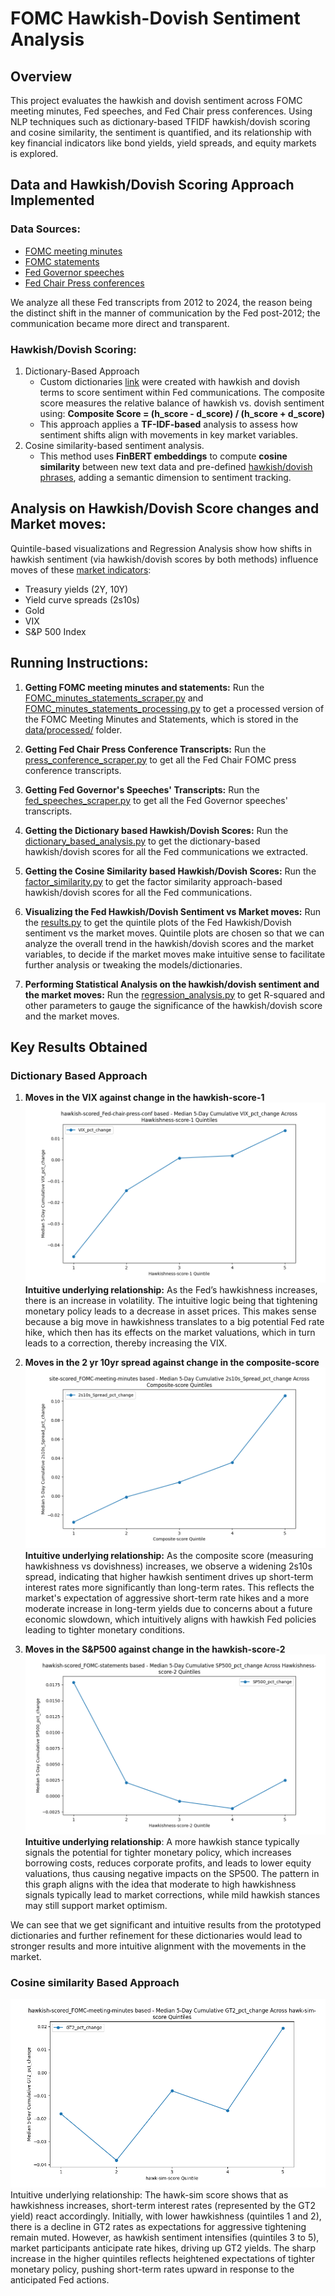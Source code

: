 # FOMC Hawkish-Dovish Sentiment Analysis

## Overview
This project evaluates the hawkish and dovish sentiment across FOMC meeting minutes, Fed speeches, and Fed Chair press conferences. Using NLP techniques such as dictionary-based TFIDF hawkish/dovish scoring and cosine similarity, the sentiment is quantified, and its relationship with key financial indicators like bond yields, yield spreads, and equity markets is explored.

## Data and Hawkish/Dovish Scoring Approach Implemented
### Data Sources: 
- [FOMC meeting minutes](https://github.com/EeshaanAsodekar/FOMC-hawkish-dovish-analysis/tree/main/data/raw/FOMC/meeting_minutes)
- [FOMC statements](https://github.com/EeshaanAsodekar/FOMC-hawkish-dovish-analysis/tree/main/data/raw/FOMC/statements)
- [Fed Governor speeches](https://github.com/EeshaanAsodekar/FOMC-hawkish-dovish-analysis/tree/main/data/raw/fed_speeches)
- [Fed Chair Press conferences](https://github.com/EeshaanAsodekar/FOMC-hawkish-dovish-analysis/tree/main/data/raw/fomc_press_conf/texts)

We analyze all these Fed transcripts from 2012 to 2024, the reason being the distinct shift in the manner of communication by the Fed post-2012; the communication became more direct and transparent.

### Hawkish/Dovish Scoring: 
1. Dictionary-Based Approach
    - Custom dictionaries [link](https://github.com/EeshaanAsodekar/FOMC-hawkish-dovish-analysis/blob/main/data/processed/hawkish_gpt_dict.txt) were created with hawkish and dovish terms to score sentiment within Fed communications. The composite score measures the relative balance of hawkish vs. dovish sentiment using:
    **Composite Score = (h_score - d_score) / (h_score + d_score)**
    - This approach applies a **TF-IDF-based** analysis to assess how sentiment shifts align with movements in key market variables.
2. Cosine similarity-based sentiment analysis.
    - This method uses **FinBERT embeddings** to compute **cosine similarity** between new text data and pre-defined [hawkish/dovish phrases](https://github.com/EeshaanAsodekar/FOMC-hawkish-dovish-analysis/blob/main/src/factor_similarity.py), adding a semantic dimension to sentiment tracking.

## Analysis on Hawkish/Dovish Score changes and Market moves:
Quintile-based visualizations and Regression Analysis show how shifts in hawkish sentiment (via hawkish/dovish scores by both methods) influence moves of these [market indicators](https://github.com/EeshaanAsodekar/FOMC-hawkish-dovish-analysis/blob/main/data/raw/FOMC_Data_2011_2024.xlsx):
- Treasury yields (2Y, 10Y)
- Yield curve spreads (2s10s)
- Gold
- VIX
- S&P 500 Index

## Running Instructions:
1. **Getting FOMC meeting minutes and statements:** Run the [FOMC_minutes_statements_scraper.py](https://github.com/EeshaanAsodekar/FOMC-hawkish-dovish-analysis/blob/main/src/FOMC_minutes_statements_scraper.py) and [FOMC_minutes_statements_processing.py](https://github.com/EeshaanAsodekar/FOMC-hawkish-dovish-analysis/blob/main/src/FOMC_minutes_statements_processing.py) to get a processed version of the FOMC Meeting Minutes and Statements, which is stored in the [data/processed/](https://github.com/EeshaanAsodekar/FOMC-hawkish-dovish-analysis/tree/main/data/processed) folder.

2. **Getting Fed Chair Press Conference Transcripts:** Run the [press_conference_scraper.py](https://github.com/EeshaanAsodekar/FOMC-hawkish-dovish-analysis/blob/main/src/press_conference_scraper.py) to get all the Fed Chair FOMC press conference transcripts.

3. **Getting Fed Governor's Speeches' Transcripts:** Run the [fed_speeches_scraper.py](https://github.com/EeshaanAsodekar/FOMC-hawkish-dovish-analysis/blob/main/src/fed_speeches_scraper.py) to get all the Fed Governor speeches' transcripts.

4. **Getting the Dictionary based Hawkish/Dovish Scores:** Run the [dictionary_based_analysis.py](https://github.com/EeshaanAsodekar/FOMC-hawkish-dovish-analysis/blob/main/src/dictionary_based_analysis.py) to get the dictionary-based hawkish/dovish scores for all the Fed communications we extracted.

5. **Getting the Cosine Similarity based Hawkish/Dovish Scores:** Run the [factor_similarity.py](https://github.com/EeshaanAsodekar/FOMC-hawkish-dovish-analysis/blob/main/src/factor_similarity.py) to get the factor similarity approach-based hawkish/dovish scores for all the Fed communications.

6. **Visualizing the Fed Hawkish/Dovish Sentiment vs Market moves:** Run the [results.py](https://github.com/EeshaanAsodekar/FOMC-hawkish-dovish-analysis/blob/main/src/results.py) to get the quintile plots of the Fed Hawkish/Dovish sentiment vs the market moves. Quintile plots are chosen so that we can analyze the overall trend in the hawkish/dovish scores and the market variables, to decide if the market moves make intuitive sense to facilitate further analysis or tweaking the models/dictionaries.

7. **Performing Statistical Analysis on the hawkish/dovish sentiment and the market moves:** Run the [regression_analysis.py](https://github.com/EeshaanAsodekar/FOMC-hawkish-dovish-analysis/blob/main/src/regression_analysis.py) to get R-squared and other parameters to gauge the significance of the hawkish/dovish score and the market moves.

## Key Results Obtained
### Dictionary Based Approach
1. **Moves in the VIX against change in the hawkish-score-1**
![Hawkish-score-1 v/s VIX Moves](https://github.com/EeshaanAsodekar/FOMC-hawkish-dovish-analysis/blob/main/data/results-vizl/Hawkishness-score-1/dict-hawkish-scored_Fed-chair-press-conf%20based%20Median%205-Day%20Cumulative%20VIX_pct_change%20Across%20Hawkishness-score-1%20Quintiles.png)
**Intuitive underlying relationship:** As the Fed’s hawkishness increases, there is an increase in volatility. The intuitive logic being that tightening monetary policy leads to a decrease in asset prices. This makes sense because a big move in hawkishness translates to a big potential Fed rate hike, which then has its effects on the market valuations, which in turn leads to a correction, thereby increasing the VIX.

2. **Moves in the 2 yr 10yr spread against change in the composite-score**
![composite-score v/s 2yr 10yr spread](https://github.com/EeshaanAsodekar/FOMC-hawkish-dovish-analysis/blob/main/data/results-vizl/Composite-score/composite-scored_FOMC-meeting-minutes%20based%20Median%205-Day%20Cumulative%202s10s_Spread_pct_change%20Across%20Composite-score%20Quintiles.png)
**Intuitive underlying relationship:** As the composite score (measuring hawkishness vs dovishness) increases, we observe a widening 2s10s spread, indicating that higher hawkish sentiment drives up short-term interest rates more significantly than long-term rates. This reflects the market's expectation of aggressive short-term rate hikes and a more moderate increase in long-term yields due to concerns about a future economic slowdown, which intuitively aligns with hawkish Fed policies leading to tighter monetary conditions.

3. **Moves in the S&P500 against change in the hawkish-score-2**
![hawkish-score-2 v/s S&P500](https://github.com/EeshaanAsodekar/FOMC-hawkish-dovish-analysis/blob/main/data/results-vizl/Hawkishness-score-2/dict-hawkish-scored_FOMC-statements%20based%20Median%205-Day%20Cumulative%20SP500_pct_change%20Across%20Hawkishness-score-2%20Quintiles.png)
**Intuitive underlying relationship**: A more hawkish stance typically signals the potential for tighter monetary policy, which increases borrowing costs, reduces corporate profits, and leads to lower equity valuations, thus causing negative impacts on the SP500. The pattern in this graph aligns with the idea that moderate to high hawkishness signals typically lead to market corrections, while mild hawkish stances may still support market optimism.

We can see that we get significant and intuitive results from the prototyped dictionaries and further refinement for these dictionaries would lead to stronger results and more intuitive alignment with the movements in the market.

### Cosine similarity Based Approach
![hawk-sim-score v/s GT2](https://github.com/EeshaanAsodekar/FOMC-hawkish-dovish-analysis/blob/main/data/results-vizl/hawk-sim-score/dict-hawkish-scored_FOMC-meeting-minutes%20based%20Median%205-Day%20Cumulative%20GT2_pct_change%20Across%20hawk-sim-score%20Quintiles.png)
Intuitive underlying relationship: The hawk-sim score shows that as hawkishness increases, short-term interest rates (represented by the GT2 yield) react accordingly. Initially, with lower hawkishness (quintiles 1 and 2), there is a decline in GT2 rates as expectations for aggressive tightening remain muted. However, as hawkish sentiment intensifies (quintiles 3 to 5), market participants anticipate rate hikes, driving up GT2 yields. The sharp increase in the higher quintiles reflects heightened expectations of tighter monetary policy, pushing short-term rates upward in response to the anticipated Fed actions.